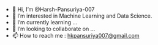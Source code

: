 - 👋 Hi, I’m @Harsh-Pansuriya-007
- 👀 I’m interested in Machine Learning and Data Science.
- 🌱 I’m currently learning ...
- 💞️ I’m looking to collaborate on ...
- 📫 How to reach me : hkpansuriya007@gmail.com

<!---
Harsh-Pansuriya-007/Harsh-Pansuriya-007 is a ✨ special ✨ repository because its `README.md` (this file) appears on your GitHub profile.
You can click the Preview link to take a look at your changes.
--->
